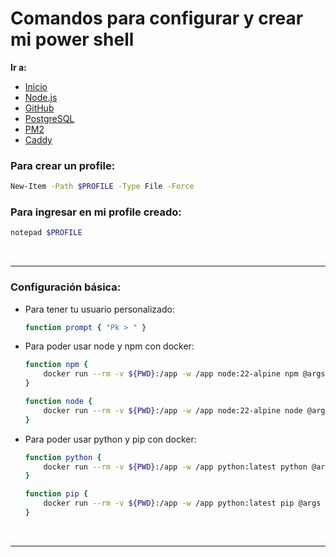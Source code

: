 # Comandos para configurar y crear mi power shell

**Ir a:**

- [Inicio](./README.md)
- [Node.js](./NodeJS.md)
- [GitHub](./GitHub.md)
- [PostgreSQL](./PostgreSQL.md)
- [PM2](./PM2.md)
- [Caddy](./Caddy.md)


### Para crear un profile:

```bash
New-Item -Path $PROFILE -Type File -Force
```

### Para ingresar en mi profile creado:

```bash
notepad $PROFILE
```

<br>

---

### Configuración básica:

- Para tener tu usuario personalizado:

    ```bash
    function prompt { "Pk > " }
    ```

- Para poder usar node y npm con docker:

    ```bash
    function npm {
        docker run --rm -v ${PWD}:/app -w /app node:22-alpine npm @args
    }
    
    function node {
        docker run --rm -v ${PWD}:/app -w /app node:22-alpine node @args
    }
    ```

- Para poder usar python y pip con docker:

    ```bash
    function python {
        docker run --rm -v ${PWD}:/app -w /app python:latest python @args
    }

    function pip {
        docker run --rm -v ${PWD}:/app -w /app python:latest pip @args
    }
    ```

<br>

---
